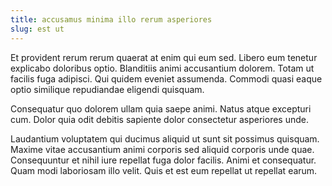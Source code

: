 ```yaml
---
title: accusamus minima illo rerum asperiores
slug: est ut
---
```


Et provident rerum rerum quaerat at enim qui eum sed. Libero eum tenetur explicabo doloribus optio. Blanditiis animi accusantium dolorem. Totam ut facilis fuga adipisci. Qui quidem eveniet assumenda. Commodi quasi eaque optio similique repudiandae eligendi quisquam.

Consequatur quo dolorem ullam quia saepe animi. Natus atque excepturi cum. Dolor quia odit debitis sapiente dolor consectetur asperiores unde.

Laudantium voluptatem qui ducimus aliquid ut sunt sit possimus quisquam. Maxime vitae accusantium animi corporis sed aliquid corporis unde quae. Consequuntur et nihil iure repellat fuga dolor facilis. Animi et consequatur. Quam modi laboriosam illo velit. Quis et est eum repellat ut repellat earum.
